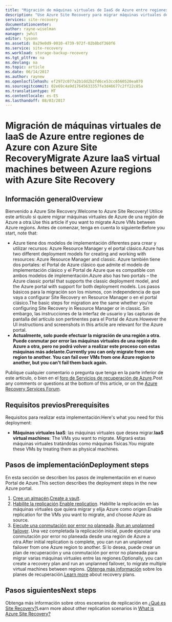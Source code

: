 ```yaml
---
title: "Migración de máquinas virtuales de IaaS de Azure entre regiones de Azure | Microsoft Docs"
description: "Use Azure Site Recovery para migrar máquinas virtuales de IaaS de Azure de una región de Azure a otra."
services: site-recovery
documentationcenter: 
author: rayne-wiselman
manager: jwhit
editor: tysonn
ms.assetid: 8a29e0d9-0010-4739-972f-02b8bdf360f6
ms.service: site-recovery
ms.workload: storage-backup-recovery
ms.tgt_pltfrm: na
ms.devlang: na
ms.topic: article
ms.date: 06/14/2017
ms.author: raynew
ms.openlocfilehash: ef2972c077a2b1dd2b2fd6ce53cc6560520ea870
ms.sourcegitcommit: 02e69c4a9d17645633357fe3d46677c2ff22c85a
ms.translationtype: MT
ms.contentlocale: es-ES
ms.lasthandoff: 08/03/2017
---
```

# <a name="migrate-azure-iaas-virtual-machines-between-azure-regions-with-azure-site-recovery"></a><span data-ttu-id="0ac91-103">Migración de máquinas virtuales de IaaS de Azure entre regiones de Azure con Azure Site Recovery</span><span class="sxs-lookup"><span data-stu-id="0ac91-103">Migrate Azure IaaS virtual machines between Azure regions with Azure Site Recovery</span></span>
## <a name="overview"></a><span data-ttu-id="0ac91-104">Información general</span><span class="sxs-lookup"><span data-stu-id="0ac91-104">Overview</span></span>
<span data-ttu-id="0ac91-105">Bienvenido a Azure Site Recovery.</span><span class="sxs-lookup"><span data-stu-id="0ac91-105">Welcome to Azure Site Recovery!</span></span> <span data-ttu-id="0ac91-106">Utilice este artículo si quiere migrar máquinas virtuales de Azure de una región de Azure a otra.</span><span class="sxs-lookup"><span data-stu-id="0ac91-106">Use this article if you want to migrate Azure VMs between Azure regions.</span></span> <span data-ttu-id="0ac91-107">Antes de comenzar, tenga en cuenta lo siguiente:</span><span class="sxs-lookup"><span data-stu-id="0ac91-107">Before you start, note that:</span></span>

* <span data-ttu-id="0ac91-108">Azure tiene dos modelos de implementación diferentes para crear y utilizar recursos: Azure Resource Manager y el portal clásico.</span><span class="sxs-lookup"><span data-stu-id="0ac91-108">Azure has two different deployment models for creating and working with resources: Azure Resource Manager and classic.</span></span> <span data-ttu-id="0ac91-109">Azure también tiene dos portales: el Portal de Azure clásico que admite el modelo de implementación clásico y el Portal de Azure que es compatible con ambos modelos de implementación.</span><span class="sxs-lookup"><span data-stu-id="0ac91-109">Azure also has two portals – the Azure classic portal that supports the classic deployment model, and the Azure portal with support for both deployment models.</span></span> <span data-ttu-id="0ac91-110">Los pasos básicos para la migración son los mismos, con independencia de que vaya a configurar Site Recovery en Resource Manager o en el portal clásico.</span><span class="sxs-lookup"><span data-stu-id="0ac91-110">The basic steps for migration are the same whether you're configuring Site Recovery in Resource Manager or in classic.</span></span> <span data-ttu-id="0ac91-111">Sin embargo, las instrucciones de la interfaz de usuario y las capturas de pantalla del artículo son pertinentes para el Portal de Azure.</span><span class="sxs-lookup"><span data-stu-id="0ac91-111">However the UI instructions and screenshots in this article are relevant for the Azure portal.</span></span>
* <span data-ttu-id="0ac91-112">**Actualmente, solo puede efectuar la migración de una región a otra. Puede conmutar por error las máquinas virtuales de una región de Azure a otra, pero no podrá volver a realizar este proceso con estas máquinas más adelante.**</span><span class="sxs-lookup"><span data-stu-id="0ac91-112">**Currently you can only migrate from one region to another. You can fail over VMs from one Azure region to another, but you can't fail them back again.**</span></span>

<span data-ttu-id="0ac91-113">Publique cualquier comentario o pregunta que tenga en la parte inferior de este artículo, o bien en el [foro de Servicios de recuperación de Azure](https://social.msdn.microsoft.com/forums/azure/home?forum=hypervrecovmgr).</span><span class="sxs-lookup"><span data-stu-id="0ac91-113">Post any comments or questions at the bottom of this article, or on the [Azure Recovery Services Forum](https://social.msdn.microsoft.com/forums/azure/home?forum=hypervrecovmgr).</span></span>

## <a name="prerequisites"></a><span data-ttu-id="0ac91-114">Requisitos previos</span><span class="sxs-lookup"><span data-stu-id="0ac91-114">Prerequisites</span></span>
<span data-ttu-id="0ac91-115">Requisitos para realizar esta implementación:</span><span class="sxs-lookup"><span data-stu-id="0ac91-115">Here's what you need for this deployment:</span></span>

* <span data-ttu-id="0ac91-116">**Máquinas virtuales IaaS**: las máquinas virtuales que desea migrar.</span><span class="sxs-lookup"><span data-stu-id="0ac91-116">**IaaS virtual machines**: The VMs you want to migrate.</span></span> <span data-ttu-id="0ac91-117">Migrará estas máquinas virtuales tratándolas como máquinas físicas.</span><span class="sxs-lookup"><span data-stu-id="0ac91-117">You migrate these VMs by treating them as physical machines.</span></span>

## <a name="deployment-steps"></a><span data-ttu-id="0ac91-118">Pasos de implementación</span><span class="sxs-lookup"><span data-stu-id="0ac91-118">Deployment steps</span></span>
<span data-ttu-id="0ac91-119">En esta sección se describen los pasos de implementación en el nuevo Portal de Azure.</span><span class="sxs-lookup"><span data-stu-id="0ac91-119">This section describes the deployment steps in the new Azure portal.</span></span>

1. <span data-ttu-id="0ac91-120">[Cree un almacén](site-recovery-vmware-to-azure.md).</span><span class="sxs-lookup"><span data-stu-id="0ac91-120">[Create a vault](site-recovery-vmware-to-azure.md).</span></span>
2. <span data-ttu-id="0ac91-121">[Habilite la replicación](site-recovery-vmware-to-azure.md).</span><span class="sxs-lookup"><span data-stu-id="0ac91-121">[Enable replication](site-recovery-vmware-to-azure.md).</span></span> <span data-ttu-id="0ac91-122">Habilite la replicación en las máquinas virtuales que quiera migrar y elija Azure como origen.</span><span class="sxs-lookup"><span data-stu-id="0ac91-122">Enable replication for the VMs you want to migrate, and choose Azure as source.</span></span> 
3. <span data-ttu-id="0ac91-123">[ Ejecute una conmutación por error no planeada](site-recovery-failover.md).</span><span class="sxs-lookup"><span data-stu-id="0ac91-123">[ Run an unplanned failover](site-recovery-failover.md).</span></span> <span data-ttu-id="0ac91-124">Una vez completada la replicación inicial, puede ejecutar una conmutación por error no planeada desde una región de Azure a otra.</span><span class="sxs-lookup"><span data-stu-id="0ac91-124">After initial replication is complete, you can run an unplanned failover from one Azure region to another.</span></span> <span data-ttu-id="0ac91-125">Si lo desea, puede crear un plan de recuperación y una conmutación por error no planeada para migrar varias máquinas virtuales entre las regiones.</span><span class="sxs-lookup"><span data-stu-id="0ac91-125">Optionally, you can create a recovery plan and run an unplanned failover, to migrate multiple virtual machines between regions.</span></span> <span data-ttu-id="0ac91-126">[Obtenga más información](site-recovery-create-recovery-plans.md) sobre los planes de recuperación.</span><span class="sxs-lookup"><span data-stu-id="0ac91-126">[Learn more](site-recovery-create-recovery-plans.md) about recovery plans.</span></span>

## <a name="next-steps"></a><span data-ttu-id="0ac91-127">Pasos siguientes</span><span class="sxs-lookup"><span data-stu-id="0ac91-127">Next steps</span></span>
<span data-ttu-id="0ac91-128">Obtenga más información sobre otros escenarios de replicación en [¿Qué es Site Recovery?](site-recovery-overview.md)</span><span class="sxs-lookup"><span data-stu-id="0ac91-128">Learn more about other replication scenarios in [What is Azure Site Recovery?](site-recovery-overview.md)</span></span>
